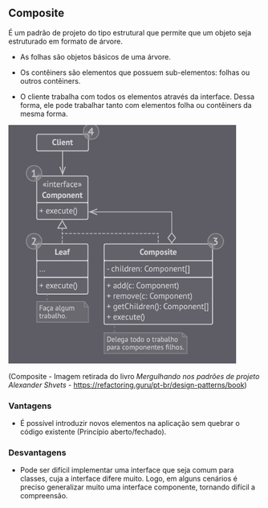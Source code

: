 ## Composite

É um padrão de projeto do tipo estrutural que permite que um objeto seja estruturado em formato de árvore.


- As folhas são objetos básicos de uma árvore.

- Os contêiners são elementos que possuem sub-elementos: folhas ou outros contêiners.

- O cliente trabalha com todos os elementos através da interface. Dessa forma, ele pode trabalhar tanto com elementos folha ou contêiners da mesma forma.

![Composite](img/composite.png)

(Composite - Imagem retirada do livro *Mergulhando nos padrões de projeto Alexander Shvets* - https://refactoring.guru/pt-br/design-patterns/book)


### Vantagens

- É possível introduzir novos elementos na aplicação sem quebrar o código existente (Princípio aberto/fechado).

### Desvantagens

- Pode ser difícil implementar uma interface que seja comum para classes, cuja a interface difere muito. Logo, em alguns cenários é preciso generalizar muito uma interface componente, tornando difícil a compreensão.